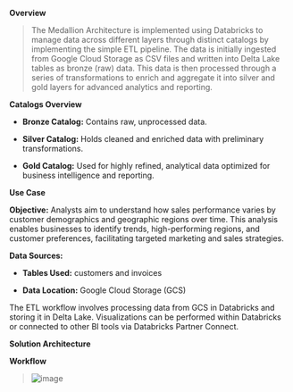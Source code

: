 **Overview**

> The Medallion Architecture is implemented using Databricks to manage data across different layers through distinct catalogs by implementing the simple ETL pipeline. The data is initially ingested from Google Cloud Storage as CSV files and written into Delta Lake tables as bronze (raw) data. This data is then processed through a series of transformations to enrich and aggregate it into silver and gold layers for advanced analytics and reporting.

**Catalogs Overview**

- **Bronze Catalog:** Contains raw, unprocessed data.

- **Silver Catalog:** Holds cleaned and enriched data with preliminary transformations.

- **Gold Catalog:** Used for highly refined, analytical data optimized for business intelligence and reporting.

**Use Case**

**Objective:** Analysts aim to understand how sales performance varies by customer demographics and geographic regions over time. This analysis enables businesses to identify trends, high-performing regions, and customer preferences, facilitating targeted marketing and sales strategies.

**Data Sources:**

- **Tables Used:** customers and invoices

- **Data Location:** Google Cloud Storage (GCS)

The ETL workflow involves processing data from GCS in Databricks and storing it in Delta Lake. Visualizations can be performed within Databricks or connected to other BI tools via Databricks Partner Connect.

**Solution Architecture**



**Workflow**

> ![image](https://github.com/user-attachments/assets/7c55e4bb-8df5-483c-a29e-4788a57ff94d)
> 